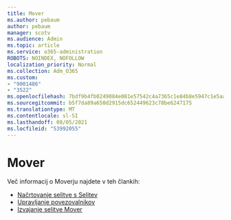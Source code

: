 ```yaml
---
title: Mover
ms.author: pebaum
author: pebaum
manager: scotv
ms.audience: Admin
ms.topic: article
ms.service: o365-administration
ROBOTS: NOINDEX, NOFOLLOW
localization_priority: Normal
ms.collection: Adm_O365
ms.custom:
- "9001486"
- "3522"
ms.openlocfilehash: 7bdf9b4fb0249084e081e57542c4a7365c1e84b8e5947c1e5aa90c3118f3930f
ms.sourcegitcommit: b5f7da89a650d2915dc652449623c78be6247175
ms.translationtype: MT
ms.contentlocale: sl-SI
ms.lasthandoff: 08/05/2021
ms.locfileid: "53992055"
---
```

# <a name="mover"></a>Mover

Več informacij o Moverju najdete v teh člankih:

- [Načrtovanje selitve s Selitev](https://docs.microsoft.com/sharepointmigration/mover-plan-migration)
- [Upravljanje povezovalnikov](https://docs.microsoft.com/sharepointmigration/mover-manage-connectors)
- [Izvajanje selitve Mover](https://docs.microsoft.com/sharepointmigration/mover-running-migration)
